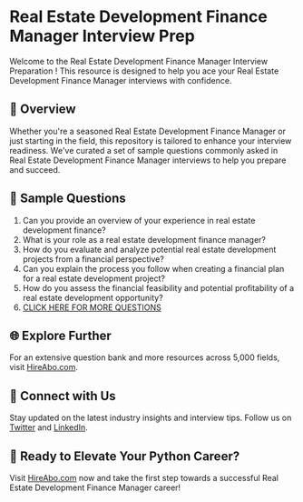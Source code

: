 # Real Estate Development Finance Manager Interview Prep

Welcome to the Real Estate Development Finance Manager Interview Preparation ! This resource is designed to help you ace your Real Estate Development Finance Manager interviews with confidence.

## 🚀 Overview

Whether you're a seasoned Real Estate Development Finance Manager or just starting in the field, this repository is tailored to enhance your interview readiness. We've curated a set of sample questions commonly asked in Real Estate Development Finance Manager interviews to help you prepare and succeed.

## 📝 Sample Questions

1. Can you provide an overview of your experience in real estate development finance?
2. What is your role as a real estate development finance manager?
3. How do you evaluate and analyze potential real estate development projects from a financial perspective?
4. Can you explain the process you follow when creating a financial plan for a real estate development project?
5. How do you assess the financial feasibility and potential profitability of a real estate development opportunity?
6. [CLICK HERE FOR MORE QUESTIONS](https://hireabo.com/job/21_3_16/Real%20Estate%20Development%20Finance%20Manager)

## 🌐 Explore Further

For an extensive question bank and more resources across 5,000 fields, visit [HireAbo.com](https://www.hireabo.com).

## 📱 Connect with Us

Stay updated on the latest industry insights and interview tips. Follow us on [Twitter](https://twitter.com/hireabo) and [LinkedIn](https://www.linkedin.com/in/hire-abo-3609972a8/).

## 🚀 Ready to Elevate Your Python Career?

Visit [HireAbo.com](https://www.hireabo.com) now and take the first step towards a successful Real Estate Development Finance Manager career!